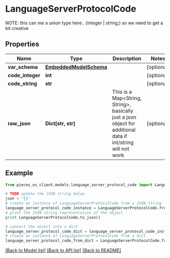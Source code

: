 # LanguageServerProtocolCode

NOTE: this can me a union type here.. (integer | string;) so we need to get a bit creative

## Properties
Name | Type | Description | Notes
------------ | ------------- | ------------- | -------------
**var_schema** | [**EmbeddedModelSchema**](EmbeddedModelSchema.md) |  | [optional] 
**code_integer** | **int** |  | [optional] 
**code_string** | **str** |  | [optional] 
**raw_json** | **Dict[str, str]** | This is a Map&lt;String, String&gt;, basically just a json object for additional data if int/string will not work | [optional] 

## Example

```python
from pieces_os_client.models.language_server_protocol_code import LanguageServerProtocolCode

# TODO update the JSON string below
json = "{}"
# create an instance of LanguageServerProtocolCode from a JSON string
language_server_protocol_code_instance = LanguageServerProtocolCode.from_json(json)
# print the JSON string representation of the object
print LanguageServerProtocolCode.to_json()

# convert the object into a dict
language_server_protocol_code_dict = language_server_protocol_code_instance.to_dict()
# create an instance of LanguageServerProtocolCode from a dict
language_server_protocol_code_from_dict = LanguageServerProtocolCode.from_dict(language_server_protocol_code_dict)
```
[[Back to Model list]](../README.md#documentation-for-models) [[Back to API list]](../README.md#documentation-for-api-endpoints) [[Back to README]](../README.md)


